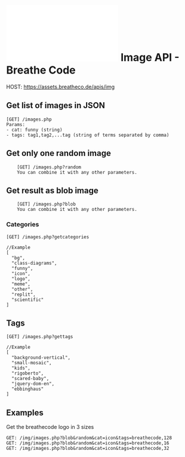 # ![alt text](/apis/img/images.php?blob&random&cat=icon&tags=breathecode,128) Image API - Breathe Code
HOST:</span> https://assets.breatheco.de/apis/img

## Get list of images in JSON

```
[GET] /images.php
Params:
- cat: funny (string)
- tags: tag1,tag2,...tag (string of terms separated by comma)
```

## Get only one random image
```
    [GET] /images.php?random
    You can combine it with any other parameters.
```

## Get result as blob image
```
    [GET] /images.php?blob
    You can combine it with any other parameters.
```
### Categories
```
[GET] /images.php?getcategories

//Example
[
  "bg",
  "class-diagrams",
  "funny",
  "icon",
  "logo",
  "meme",
  "other",
  "replit",
  "scientific"
]
```
## Tags
```
[GET] /images.php?gettags

//Example
[
  "background-vertical",
  "small-mosaic",
  "kids",
  "rigoberto",
  "scared-baby",
  "jquery-dom-en",
  "ebbinghaus"
]
```

## Examples

Get the breathecode logo in 3 sizes
```
GET: /img/images.php?blob&random&cat=icon&tags=breathecode,128
GET: /img/images.php?blob&random&cat=icon&tags=breathecode,16
GET: /img/images.php?blob&random&cat=icon&tags=breathecode,32
```